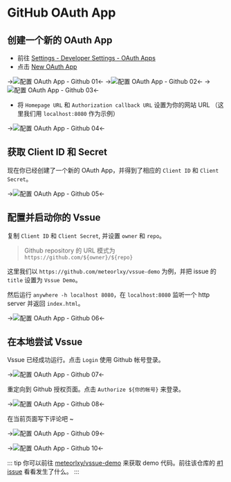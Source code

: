 # GitHub OAuth App

## 创建一个新的 OAuth App

- 前往 [Settings - Developer Settings - OAuth Apps](https://github.com/settings/developers)
- 点击 [New OAuth App](https://github.com/settings/applications/new)

->![配置 OAuth App - Github 01](/assets/img/oauth-app-github-01.png)<-
->![配置 OAuth App - Github 02](/assets/img/oauth-app-github-02.png)<-
->![配置 OAuth App - Github 03](/assets/img/oauth-app-github-03.png)<-

- 将 `Homepage URL` 和 `Authorization callback URL` 设置为你的网站 URL （这里我们用 `localhost:8080` 作为示例）

->![配置 OAuth App - Github 04](/assets/img/oauth-app-github-04.png)<-

## 获取 Client ID 和 Secret

现在你已经创建了一个新的 OAuth App，并得到了相应的 `Client ID` 和 `Client Secret`。

->![配置 OAuth App - Github 05](/assets/img/oauth-app-github-05.png)<-

## 配置并启动你的 Vssue

复制 `Client ID` 和 `Client Secret`, 并设置 `owner` 和 `repo`。

> Github repository 的 URL 模式为 `https://github.com/${owner}/${repo}`

这里我们以 `https://github.com/meteorlxy/vssue-demo` 为例，并把 issue 的 `title` 设置为 `Vssue Demo`。

然后运行 `anywhere -h localhost 8080`，在 `localhost:8080` 监听一个 http server 并返回 `index.html`。

->![配置 OAuth App - Github 06](/assets/img/oauth-app-github-06.png)<-

## 在本地尝试 Vssue

Vssue 已经成功运行。点击 `Login` 使用 Github 帐号登录。

->![配置 OAuth App - Github 07](/assets/img/oauth-app-github-07.png)<-

重定向到 Github 授权页面。点击 `Authorize ${你的帐号}` 来登录。

->![配置 OAuth App - Github 08](/assets/img/oauth-app-github-08.png)<-

在当前页面写下评论吧 ~

->![配置 OAuth App - Github 09](/assets/img/oauth-app-github-09.png)<-

->![配置 OAuth App - Github 10](/assets/img/oauth-app-github-10.png)<-

::: tip
你可以前往 [meteorlxy/vssue-demo](https://github.com/meteorlxy/vssue-demo) 来获取 demo 代码。前往该仓库的 [#1 issue](https://github.com/meteorlxy/vssue-demo/issues/1) 看看发生了什么。
:::
